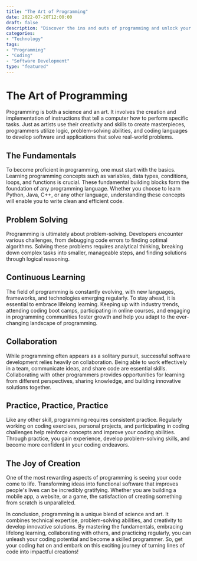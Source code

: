 ```yaml
---
title: "The Art of Programming"
date: 2022-07-20T12:00:00
draft: false
description: "Discover the ins and outs of programming and unlock your coding potential."
categories:
- "Technology"
tags:
- "Programming"
- "Coding"
- "Software Development"
type: "featured"
---
```


# The Art of Programming

Programming is both a science and an art. It involves the creation and implementation of instructions that tell a computer how to perform specific tasks. Just as artists use their creativity and skills to create masterpieces, programmers utilize logic, problem-solving abilities, and coding languages to develop software and applications that solve real-world problems.

## The Fundamentals

To become proficient in programming, one must start with the basics. Learning programming concepts such as variables, data types, conditions, loops, and functions is crucial. These fundamental building blocks form the foundation of any programming language. Whether you choose to learn Python, Java, C++, or any other language, understanding these concepts will enable you to write clean and efficient code.

## Problem Solving

Programming is ultimately about problem-solving. Developers encounter various challenges, from debugging code errors to finding optimal algorithms. Solving these problems requires analytical thinking, breaking down complex tasks into smaller, manageable steps, and finding solutions through logical reasoning.

## Continuous Learning

The field of programming is constantly evolving, with new languages, frameworks, and technologies emerging regularly. To stay ahead, it is essential to embrace lifelong learning. Keeping up with industry trends, attending coding boot camps, participating in online courses, and engaging in programming communities foster growth and help you adapt to the ever-changing landscape of programming.

## Collaboration

While programming often appears as a solitary pursuit, successful software development relies heavily on collaboration. Being able to work effectively in a team, communicate ideas, and share code are essential skills. Collaborating with other programmers provides opportunities for learning from different perspectives, sharing knowledge, and building innovative solutions together.

## Practice, Practice, Practice

Like any other skill, programming requires consistent practice. Regularly working on coding exercises, personal projects, and participating in coding challenges help reinforce concepts and improve your coding abilities. Through practice, you gain experience, develop problem-solving skills, and become more confident in your coding endeavors.

## The Joy of Creation

One of the most rewarding aspects of programming is seeing your code come to life. Transforming ideas into functional software that improves people's lives can be incredibly gratifying. Whether you are building a mobile app, a website, or a game, the satisfaction of creating something from scratch is unparalleled.

In conclusion, programming is a unique blend of science and art. It combines technical expertise, problem-solving abilities, and creativity to develop innovative solutions. By mastering the fundamentals, embracing lifelong learning, collaborating with others, and practicing regularly, you can unleash your coding potential and become a skilled programmer. So, get your coding hat on and embark on this exciting journey of turning lines of code into impactful creations!
